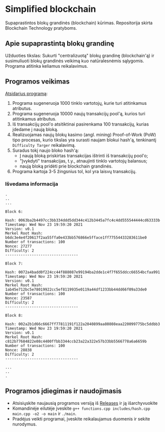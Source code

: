 # Simplified blockchain
Supaprastintos blokų grandinės (blockchain) kūrimas. Repositorija skirta Blockchain Technology pratyboms.

## Apie supaprastintą blokų grandinę
Užduoties tikslas: Sukurti "centralizuotą" blokų grandinę (blockchain'ą) ir susimuliuoti blokų grandinės veikimą kuo natūralesnėmis sąlygomis.
Programa atitinka keliamus reikalavimus.

## Programos veikimas
[Atsidarius programą](#programos-įdiegimas-ir-naudojimasis):
1. Programa sugeneruoja 1000 tinklo vartotojų, kurie turi atitinkamus atributus.
2. Programa sugeneruoja 10000 naujų transakcijų pool'ą, kurios turi atitinkamus atributus.
3. Iš transakcijų pool'o atsitiktinai pasirenkama 100 transakcijų, kurias įdedame į naują bloką.
4. Realizuojamas naujų blokų kasimo (angl. mining) Proof-of-Work (PoW) tipo procesas, kurio tikslas yra surasti naujam blokui hash'ą, tenkinantį `Difficulty Targer` reikalavimą.
5. Suradus tokį naujo bloko hash'ą:
    * Į naują bloką priskirtas transakcijas ištrinti iš transakcijų pool'o;
    * "Įvykdyti" transakcijas, t.y., atnaujinti tinklo vartotojų balansus;
    * naują bloką pridėti prie blockchain grandinės.
6. Programa kartoja 3-5 žingsnius tol, kol yra laisvų transakcijų.

### Išvedama informacija
```
.
..
...

Block 6: 

Hash: 0063ba2b4497cc3bb334ddd5dd344c412b3445a7fc4c4dd555544444cd63333b
Timestamp: Wed Nov 23 19:59:20 2021
Version: v0.1
Merkel Root Hash: b6dc3e4e4f20617f2aa55ffa0e433bb576866e5fface1ff77554433283611be0
Number of transactions: 100
Nonce: 27277
Difficulty: 2
---------------------------------

Block 7: 

Hash: 0072a4badd0f224cc44f888087e99194ba2dde1c4f7f655ddcc66554bcfaa991
Timestamp: Wed Nov 23 19:59:20 2021
Version: v0.1
Merkel Root Hash: 1ab45e712bc5e78019922cc5ef8119935e0119a44df1233bb44dd66f09a33de0
Number of transactions: 100
Nonce: 23587
Difficulty: 2
---------------------------------

Block 8: 

Hash: 002a2b1d66c6667ff77811191f122a2040899aa80808eaa220099775bc5ddbb3
Timestamp: Wed Nov 23 19:59:20 2021
Version: v0.1
Merkel Root Hash: c812b77684822e08c4400ffbb3344ccb23a22a322e57b33bb5566778a6a6659b
Number of transactions: 100
Nonce: 28838
Difficulty: 2
---------------------------------

...
..
.
```

## Programos įdiegimas ir naudojimasis 
* Atsisiųskite naujausią programos versiją iš [Releases](https://github.com/aurimasruk/Simplified-blockchain/releases) ir ją išarchyvuokite
* Komandinėje eilutėje įveskite `g++ functions.cpp includes/hash.cpp main.cpp -o2 -o main` ir `./main`.
* Pradėjus veikti programai, įveskite reikalaujamus duomenis ir sekite nurodymus.
